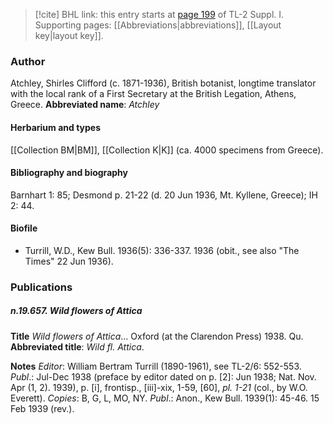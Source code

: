 > [!cite] BHL link: this entry starts at [page 199](https://www.biodiversitylibrary.org/page/33264926) of TL-2 Suppl. I.
> Supporting pages: [[Abbreviations|abbreviations]], [[Layout key|layout key]].

### Author

Atchley, Shirles Clifford (c. 1871-1936), British botanist, longtime translator with the local rank of a First Secretary at the British Legation, Athens, Greece. 
**Abbreviated name**: *Atchley*

#### Herbarium and types

[[Collection BM|BM]], [[Collection K|K]] (ca. 4000 specimens from Greece).

#### Bibliography and biography

Barnhart 1: 85; Desmond p. 21-22 (d. 20 Jun 1936, Mt. Kyllene, Greece); IH 2: 44.

#### Biofile

- Turrill, W.D., Kew Bull. 1936(5): 336-337. 1936 (obit., see also "The Times" 22 Jun 1936).

### Publications

##### n.19.657. Wild flowers of Attica

**Title**
*Wild flowers of Attica*... Oxford (at the Clarendon Press) 1938. Qu.
**Abbreviated title**: *Wild fl. Attica*.

**Notes**
*Editor*: William Bertram Turrill (1890-1961), see TL-2/6: 552-553.
*Publ*.: Jul-Dec 1938 (preface by editor dated on p. \[2\]: Jun 1938; Nat. Nov. Apr (1, 2). 1939), p. \[i\], frontisp., \[iii\]-xix, 1-59, \[60\], *pl. 1-21* (col., by W.O. Everett). *Copies*: B, G, L, MO, NY.
*Publ*.: Anon., Kew Bull. 1939(1): 45-46. 15 Feb 1939 (rev.).


